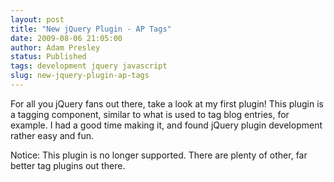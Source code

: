 ```yaml
---
layout: post
title: "New jQuery Plugin - AP Tags"
date: 2009-08-06 21:05:00
author: Adam Presley
status: Published
tags: development jquery javascript
slug: new-jquery-plugin-ap-tags
---
```


For all you jQuery fans out there, take a look at my first plugin! This
plugin is a tagging component, similar to what is used to tag blog
entries, for example. I had a good time making it, and found jQuery
plugin development rather easy and fun. 

Notice: This plugin is no longer supported. There are plenty of other, far better tag plugins out there.